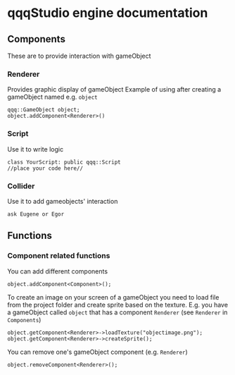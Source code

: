 # qqqStudio engine documentation
## Components
These are to provide interaction with gameObject
### Renderer
Provides graphic display of gameObject
Example of using after creating a gameObject named e.g. `object`
```
qqq::GameObject object;
object.addComponent<Renderer>()
```
### Script
Use it to write logic
```
class YourScript: public qqq::Script
//place your code here//
```
### Collider
Use it to add gameobjects' interaction
```
ask Eugene or Egor
```

## Functions
### Component related functions
You can add different components
```
object.addComponent<Component>();
```
To create an image on your screen of a gameObject you need to load file from the project folder and create sprite based on the texture. E.g. you have a gameObject called `object` that has a component `Renderer` (see `Renderer` in `Components`)
```
object.getComponent<Renderer>->loadTexture("objectimage.png");
object.getComponent<Renderer>->createSprite();
```
You can remove one's gameObject component (e.g. `Renderer`)
```
object.removeComponent<Renderer>();
```
